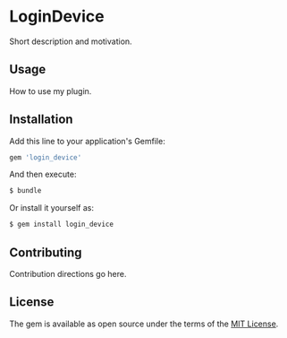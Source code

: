 # LoginDevice
Short description and motivation.

## Usage
How to use my plugin.

## Installation
Add this line to your application's Gemfile:

```ruby
gem 'login_device'
```

And then execute:
```bash
$ bundle
```

Or install it yourself as:
```bash
$ gem install login_device
```

## Contributing
Contribution directions go here.

## License
The gem is available as open source under the terms of the [MIT License](https://opensource.org/licenses/MIT).
